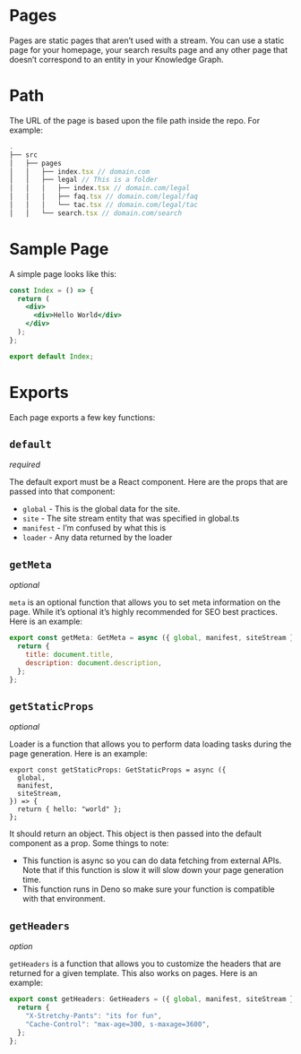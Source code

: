 # Pages

Pages are static pages that aren’t used with a stream. You can use a static page for your homepage, your search results page and any other page that doesn’t correspond to an entity in your Knowledge Graph.

# Path

The URL of the page is based upon the file path inside the repo. For example:

```jsx
.
├── src
│   ├── pages
│   │   ├── index.tsx // domain.com
│   │   ├── legal // This is a folder
│   │   │   ├── index.tsx // domain.com/legal
│   │   │   ├── faq.tsx // domain.com/legal/faq
│   │   │   └── tac.tsx // domain.com/legal/tac
│   │   └── search.tsx // domain.com/search

```

# Sample Page

A simple page looks like this:

```jsx
const Index = () => {
  return (
    <div>
      <div>Hello World</div>
    </div>
  );
};

export default Index;
```

# Exports

Each page exports a few key functions:

## `default`

_required_

The default export must be a React component. Here are the props that are passed into that component:

- `global` - This is the global data for the site.
- `site` - The site stream entity that was specified in global.ts
- `manifest` - I’m confused by what this is
- `loader` - Any data returned by the loader

## `getMeta`

_optional_

`meta` is an optional function that allows you to set meta information on the page. While it’s optional it’s highly recommended for SEO best practices. Here is an example:

```jsx
export const getMeta: GetMeta = async ({ global, manifest, siteStream }) => {
  return {
    title: document.title,
    description: document.description,
  };
};
```

## `getStaticProps`

_optional_

Loader is a function that allows you to perform data loading tasks during the page generation. Here is an example:

```tsx
export const getStaticProps: GetStaticProps = async ({
  global,
  manifest,
  siteStream,
}) => {
  return { hello: "world" };
};
```

It should return an object. This object is then passed into the default component as a prop. Some things to note:

- This function is async so you can do data fetching from external APIs. Note that if this function is slow it will slow down your page generation time.
- This function runs in Deno so make sure your function is compatible with that environment.

## `getHeaders`

_option_

`getHeaders` is a function that allows you to customize the headers that are returned for a given template. This also works on pages. Here is an example:

```jsx
export const getHeaders: GetHeaders = ({ global, manifest, siteStream }) => {
  return {
    "X-Stretchy-Pants": "its for fun",
    "Cache-Control": "max-age=300, s-maxage=3600",
  };
};
```
